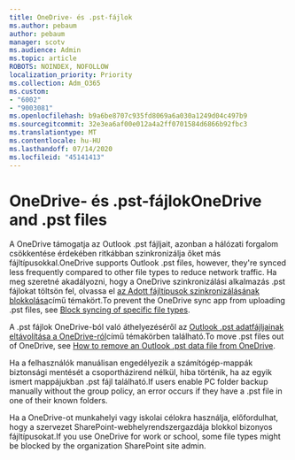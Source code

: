 ```yaml
---
title: OneDrive- és .pst-fájlok
ms.author: pebaum
author: pebaum
manager: scotv
ms.audience: Admin
ms.topic: article
ROBOTS: NOINDEX, NOFOLLOW
localization_priority: Priority
ms.collection: Adm_O365
ms.custom:
- "6002"
- "9003081"
ms.openlocfilehash: b9a6be8707c935fd8069a6a030a1249d04c497b9
ms.sourcegitcommit: 32e3ea6af00e012a4a2ff0701584d6866b92fbc3
ms.translationtype: MT
ms.contentlocale: hu-HU
ms.lasthandoff: 07/14/2020
ms.locfileid: "45141413"
---
```

# <a name="onedrive-and-pst-files"></a><span data-ttu-id="006dd-102">OneDrive- és .pst-fájlok</span><span class="sxs-lookup"><span data-stu-id="006dd-102">OneDrive and .pst files</span></span> 

<span data-ttu-id="006dd-103">A OneDrive támogatja az Outlook .pst fájljait, azonban a hálózati forgalom csökkentése érdekében ritkábban szinkronizálja őket más fájltípusokkal.</span><span class="sxs-lookup"><span data-stu-id="006dd-103">OneDrive supports Outlook .pst files, however, they're synced less frequently compared to other file types to reduce network traffic.</span></span> <span data-ttu-id="006dd-104">Ha meg szeretné akadályozni, hogy a OneDrive szinkronizálási alkalmazás .pst fájlokat töltsön fel, olvassa el [az Adott fájltípusok szinkronizálásának blokkolása](https://docs.microsoft.com/onedrive/block-file-types)című témakört.</span><span class="sxs-lookup"><span data-stu-id="006dd-104">To prevent the OneDrive sync app from uploading .pst files, see [Block syncing of specific file types](https://docs.microsoft.com/onedrive/block-file-types).</span></span> 

<span data-ttu-id="006dd-105">A .pst fájlok OneDrive-ból való áthelyezéséről az [Outlook .pst adatfájljainak eltávolítása a OneDrive-ról](https://support.microsoft.com/office/how-to-remove-an-outlook-pst-data-file-from-onedrive-b6b9e522-59bd-40f7-949f-168d0aa9b38e)című témakörben található.</span><span class="sxs-lookup"><span data-stu-id="006dd-105">To move .pst files out of OneDrive, see [How to remove an Outlook .pst data file from OneDrive](https://support.microsoft.com/office/how-to-remove-an-outlook-pst-data-file-from-onedrive-b6b9e522-59bd-40f7-949f-168d0aa9b38e).</span></span> 

<span data-ttu-id="006dd-106">Ha a felhasználók manuálisan engedélyezik a számítógép-mappák biztonsági mentését a csoportházirend nélkül, hiba történik, ha az egyik ismert mappájukban .pst fájl található.</span><span class="sxs-lookup"><span data-stu-id="006dd-106">If users enable PC folder backup manually without the group policy, an error occurs if they have a .pst file in one of their known folders.</span></span>

<span data-ttu-id="006dd-107">Ha a OneDrive-ot munkahelyi vagy iskolai célokra használja, előfordulhat, hogy a szervezet SharePoint-webhelyrendszergazdája blokkol bizonyos fájltípusokat.</span><span class="sxs-lookup"><span data-stu-id="006dd-107">If you use OneDrive for work or school, some file types might be blocked by the organization SharePoint site admin.</span></span>